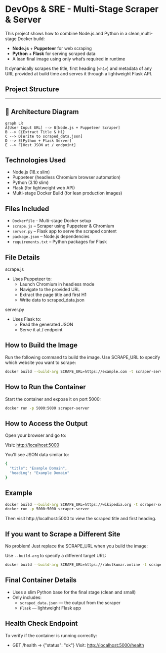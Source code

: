 # DevOps & SRE - Multi-Stage Scraper & Server

This project shows how to combine Node.js and Python in a clean,multi-stage Docker build:

- **Node.js** + **Puppeteer** for web scraping
- **Python** + **Flask** for serving scraped data
- A lean final image using only what’s required in runtime

It dynamically scrapes the title, first heading (`<h1>`) and metadata of any URL provided at build time and serves it through a lightweight Flask API.

## Project Structure
---

## 📸 Architecture Diagram

```mermaid
graph LR
A[User Input URL] --> B[Node.js + Puppeteer Scraper]
B --> C{Extract Title & H1}
C --> D[Write to scraped_data.json]
D --> E[Python + Flask Server]
E --> F[Host JSON at / endpoint]
```

## Technologies Used
- Node.js (18.x slim)
- Puppeteer (headless Chromium browser automation)
- Python (3.10 slim)
- Flask (for lightweight web API)
- Multi-stage Docker Build (for lean production images)

## Files Included

- `Dockerfile` – Multi-stage Docker setup
- `scrape.js` – Scraper using Puppeteer & Chromium
- `server.py` – Flask app to serve the scraped content
- `package.json` – Node.js dependencies
- `requirements.txt` – Python packages for Flask

## File Details
scrape.js
- Uses Puppeteer to:
  - Launch Chromium in headless mode
  - Navigate to the provided URL
  - Extract the page title and first H1
  - Write data to scraped_data.json

server.py
- Uses Flask to:
  - Read the generated JSON
  - Serve it at / endpoint

## How to Build the Image
Run the following command to build the image.
Use SCRAPE_URL to specify which website you want to scrape:
```bash
docker build --build-arg SCRAPE_URL=https://example.com -t scraper-server .
```

## How to Run the Container
Start the container and expose it on port 5000:
```bash
docker run -p 5000:5000 scraper-server
```

## How to Access the Output
Open your browser and go to:

Visit: [http://localhost:5000](http://localhost:5000)

You'll see JSON data similar to:

```bash
{
  "title": "Example Domain",
  "heading": "Example Domain"
}
```

## Example
```bash
docker build --build-arg SCRAPE_URL=https://wikipedia.org -t scraper-server .
docker run -p 5000:5000 scraper-server
```
Then visit http://localhost:5000 to view the scraped title and first heading.


## If you want to Scrape a Different Site
No problem! Just replace the SCRAPE_URL when you build the image:

Use `--build-arg` to specify a different target URL:

```bash
docker build --build-arg SCRAPE_URL=https://rahulkumar.online -t scraper-server .
```


## Final Container Details

- Uses a slim Python base for the final stage (clean and small)
- Only includes:
  - `scraped_data.json` — the output from the scraper
  - `Flask` — lightweight Flask app

## Health Check Endpoint

To verify if the container is running correctly:

- GET /health → {"status": "ok"}
Visit: [http://localhost:5000/health](http://localhost:5000/health)
